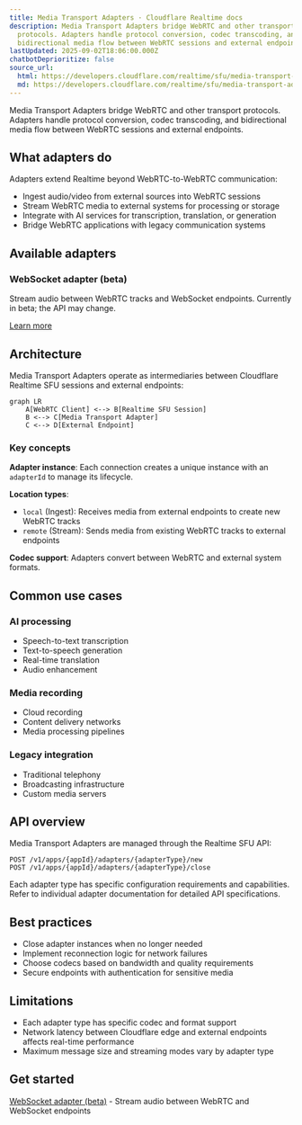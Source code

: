 ```yaml
---
title: Media Transport Adapters · Cloudflare Realtime docs
description: Media Transport Adapters bridge WebRTC and other transport
  protocols. Adapters handle protocol conversion, codec transcoding, and
  bidirectional media flow between WebRTC sessions and external endpoints.
lastUpdated: 2025-09-02T18:06:00.000Z
chatbotDeprioritize: false
source_url:
  html: https://developers.cloudflare.com/realtime/sfu/media-transport-adapters/
  md: https://developers.cloudflare.com/realtime/sfu/media-transport-adapters/index.md
---
```


Media Transport Adapters bridge WebRTC and other transport protocols. Adapters handle protocol conversion, codec transcoding, and bidirectional media flow between WebRTC sessions and external endpoints.

## What adapters do

Adapters extend Realtime beyond WebRTC-to-WebRTC communication:

* Ingest audio/video from external sources into WebRTC sessions
* Stream WebRTC media to external systems for processing or storage
* Integrate with AI services for transcription, translation, or generation
* Bridge WebRTC applications with legacy communication systems

## Available adapters

### WebSocket adapter (beta)

Stream audio between WebRTC tracks and WebSocket endpoints. Currently in beta; the API may change.

[Learn more](https://developers.cloudflare.com/realtime/sfu/media-transport-adapters/websocket-adapter/)

## Architecture

Media Transport Adapters operate as intermediaries between Cloudflare Realtime SFU sessions and external endpoints:

```mermaid
graph LR
    A[WebRTC Client] <--> B[Realtime SFU Session]
    B <--> C[Media Transport Adapter]
    C <--> D[External Endpoint]
```

### Key concepts

**Adapter instance**: Each connection creates a unique instance with an `adapterId` to manage its lifecycle.

**Location types**:

* `local` (Ingest): Receives media from external endpoints to create new WebRTC tracks
* `remote` (Stream): Sends media from existing WebRTC tracks to external endpoints

**Codec support**: Adapters convert between WebRTC and external system formats.

## Common use cases

### AI processing

* Speech-to-text transcription
* Text-to-speech generation
* Real-time translation
* Audio enhancement

### Media recording

* Cloud recording
* Content delivery networks
* Media processing pipelines

### Legacy integration

* Traditional telephony
* Broadcasting infrastructure
* Custom media servers

## API overview

Media Transport Adapters are managed through the Realtime SFU API:

```plaintext
POST /v1/apps/{appId}/adapters/{adapterType}/new
POST /v1/apps/{appId}/adapters/{adapterType}/close
```

Each adapter type has specific configuration requirements and capabilities. Refer to individual adapter documentation for detailed API specifications.

## Best practices

* Close adapter instances when no longer needed
* Implement reconnection logic for network failures
* Choose codecs based on bandwidth and quality requirements
* Secure endpoints with authentication for sensitive media

## Limitations

* Each adapter type has specific codec and format support
* Network latency between Cloudflare edge and external endpoints affects real-time performance
* Maximum message size and streaming modes vary by adapter type

## Get started

[WebSocket adapter (beta)](https://developers.cloudflare.com/realtime/sfu/media-transport-adapters/websocket-adapter/) - Stream audio between WebRTC and WebSocket endpoints
